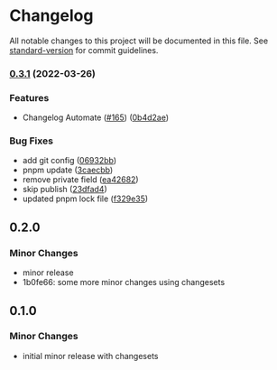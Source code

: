 # Changelog

All notable changes to this project will be documented in this file. See [standard-version](https://github.com/conventional-changelog/standard-version) for commit guidelines.

### [0.3.1](https://github.com/vsramalwan/sample-monorepo/compare/v1.0.1...v0.3.1) (2022-03-26)


### Features

* Changelog Automate ([#165](https://github.com/vsramalwan/sample-monorepo/issues/165)) ([0b4d2ae](https://github.com/vsramalwan/sample-monorepo/commit/0b4d2ae8d1584147fc77a6eb516b513597a1ad84))


### Bug Fixes

* add git config ([06932bb](https://github.com/vsramalwan/sample-monorepo/commit/06932bbdebd7acd0ab33980e3262d632a3458e4a))
* pnpm update ([3caecbb](https://github.com/vsramalwan/sample-monorepo/commit/3caecbb3413e2b69f2df9aec7c9bcee6d454c336))
* remove private field ([ea42682](https://github.com/vsramalwan/sample-monorepo/commit/ea42682f4dccc89436bb539199fe7e6d471e331b))
* skip publish ([23dfad4](https://github.com/vsramalwan/sample-monorepo/commit/23dfad49450cdb1efb66ddaf18859d003db0b08b))
* updated pnpm lock file ([f329e35](https://github.com/vsramalwan/sample-monorepo/commit/f329e355b6a2e4503cb06dd329a9490d01fae1bf))

## 0.2.0

### Minor Changes

- minor release
- 1b0fe66: some more minor changes using changesets

## 0.1.0

### Minor Changes

- initial minor release with changesets
